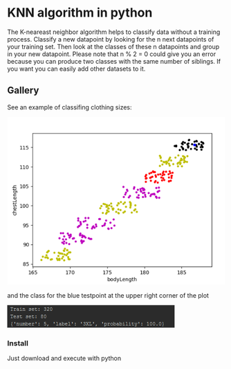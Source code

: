 # KNN algorithm in python
The K-neareast neighbor algorithm helps to classify data without a training process. Classify a new datapoint by looking for the n next datapoints of your training set. Then look at the classes of these n datapoints and group in your new datapoint. Please note that n % 2 = 0 could give you an error because you can produce two classes with the same number of siblings. If you want you can easily add other datasets to it.

## Gallery

See an example of classifing clothing sizes:

![alt text](screenshots/plot.PNG)

and the class for the blue testpoint at the upper right corner of the plot

![alt text](screenshots/class.PNG)

### Install

Just download and execute with python
